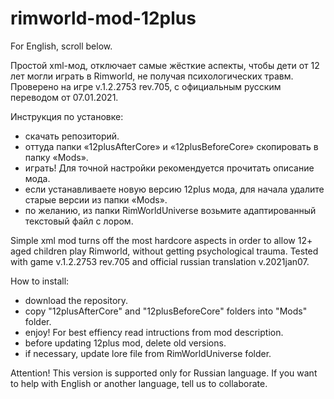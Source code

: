 # rimworld-mod-12plus

For English, scroll below.

Простой xml-мод, отключает самые жёсткие аспекты, чтобы дети от 12 лет могли играть в Rimworld, не получая психологических травм. Проверено на игре v.1.2.2753 rev.705, с официальным русским переводом от 07.01.2021.

Инструкция по установке: 

- скачать репозиторий.
- оттуда папки «12plusAfterCore» и «12plusBeforeCore» скопировать в папку «Mods».
- играть! Для точной настройки рекомендуется прочитать описание мода.
- если устанавливаете новую версию 12plus мода, для начала удалите старые версии из папки «Mods».
- по желанию, из папки RimWorldUniverse возьмите адаптированный текстовый файл c лором.

Simple xml mod turns off the most hardcore aspects in order to allow 12+ aged children play Rimworld, without getting psychological trauma. Tested with game v.1.2.2753 rev.705 and official russian translation v.2021jan07.

How to install:
- download the repository.
- copy "12plusAfterCore" and "12plusBeforeCore" folders into "Mods" folder.
- enjoy! For best effiency read intructions from mod description.
- before updating 12plus mod, delete old versions.
- if necessary, update lore file from RimWorldUniverse folder.

Attention! This version is supported only for Russian language. If you want to help with English or another language, tell us to collaborate.
